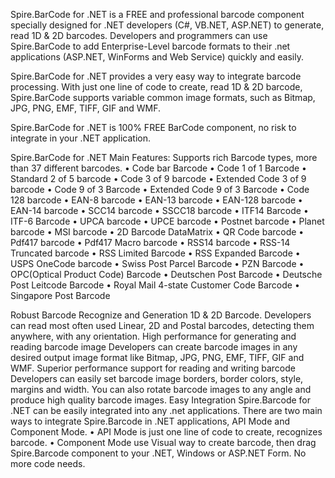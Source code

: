 Spire.BarCode for .NET is a FREE and professional barcode component specially designed for .NET developers (C#, VB.NET, ASP.NET) to generate, read 1D & 2D barcodes. Developers and programmers can use Spire.BarCode to add Enterprise-Level barcode formats to their .net applications (ASP.NET, WinForms and Web Service) quickly and easily.

Spire.BarCode for .NET provides a very easy way to integrate barcode processing. With just one line of code to create, read 1D & 2D barcode, Spire.BarCode supports variable common image formats, such as Bitmap, JPG, PNG, EMF, TIFF, GIF and WMF.

Spire.BarCode for .NET is 100% FREE BarCode component, no risk to integrate in your .NET application.

Spire.BarCode for .NET Main Features:
Supports rich Barcode types, more than 37 different barcodes.
•	Code bar Barcode
•	Code 1 of 1 Barcode
•	Standard 2 of 5 barcode
•	Code 3 of 9 barcode
•	Extended Code 3 of 9 barcode
•	Code 9 of 3 Barcode
•	Extended Code 9 of 3 Barcode
•	Code 128 barcode
•	EAN-8 barcode
•	EAN-13 barcode
•	EAN-128 barcode
•	EAN-14 barcode
•	SCC14 barcode
•	SSCC18 barcode
•	ITF14 Barcode
•	ITF-6 Barcode
•	UPCA barcode
•	UPCE barcode
•	Postnet barcode
•	Planet barcode
•	MSI barcode
•	2D Barcode DataMatrix
•	QR Code barcode
•	Pdf417 barcode
•	Pdf417 Macro barcode
•	RSS14 barcode
•	RSS-14 Truncated barcode
•	RSS Limited Barcode
•	RSS Expanded Barcode
•	USPS OneCode barcode
•	Swiss Post Parcel Barcode
•	PZN Barcode
•	OPC(Optical Product Code) Barcode
•	Deutschen Post Barcode
•	Deutsche Post Leitcode Barcode
•	Royal Mail 4-state Customer Code Barcode
•	Singapore Post Barcode

Robust Barcode Recognize and Generation 1D & 2D Barcode.
Developers can read most often used Linear, 2D and Postal barcodes, detecting them anywhere, with any orientation.
High performance for generating and reading barcode image
Developers can create barcode images in any desired output image format like Bitmap, JPG, PNG, EMF, TIFF, GIF and WMF.
Superior performance support for reading and writing barcode
Developers can easily set barcode image borders, border colors, style, margins and width. You can also rotate barcode images to any angle and produce high quality barcode images.
Easy Integration
Spire.Barcode for .NET can be easily integrated into any .net applications. There are two main ways to integrate Spire.Barcode in .NET applications, API Mode and Component Mode.
•	API Mode is just one line of code to create, recognizes barcode.
•	Component Mode use Visual way to create barcode, then drag Spire.Barcode component to your .NET, Windows or ASP.NET Form. No more code needs.